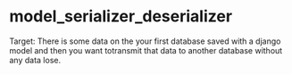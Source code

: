 # model_serializer_deserializer

Target: There is some data on the your first database saved with a django model and then you want totransmit that data to another database without any data lose.
